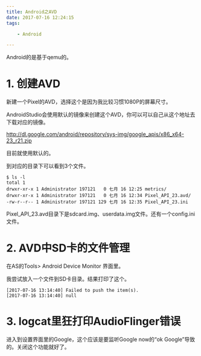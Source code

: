 ```yaml
---
title: Android之AVD
date: 2017-07-16 12:24:15
tags:

	- Android

---
```


Android的是基于qemu的。

# 1. 创建AVD

新建一个Pixel的AVD，选择这个是因为我比较习惯1080P的屏幕尺寸。

AndroidStudio会使用默认的镜像来创建这个AVD，你可以可以自己从这个地址去下载对应的镜像。

http://dl.google.com/android/repository/sys-img/google_apis/x86_x64-23_r21.zip

目前就使用默认的。

到对应的目录下可以看到3个文件。

```
$ ls -l
total 1
drwxr-xr-x 1 Administrator 197121   0 七月 16 12:25 metrics/
drwxr-xr-x 1 Administrator 197121   0 七月 16 12:34 Pixel_API_23.avd/
-rw-r--r-- 1 Administrator 197121 129 七月 16 12:35 Pixel_API_23.ini
```

Pixel_API_23.avd目录下是sdcard.img、userdata.img文件。还有一个config.ini文件。

# 2. AVD中SD卡的文件管理

在AS的Tools> Android Device Monitor 界面里。

我尝试放入一个文件到SD卡目录。结果打印了这个。

```
[2017-07-16 13:14:40] Failed to push the item(s).
[2017-07-16 13:14:40] null
```



# 3. logcat里狂打印AudioFlinger错误

进入到设置界面里的Google，这个应该是要监听Google now的“ok Google”导致的。关闭这个功能就好了。









